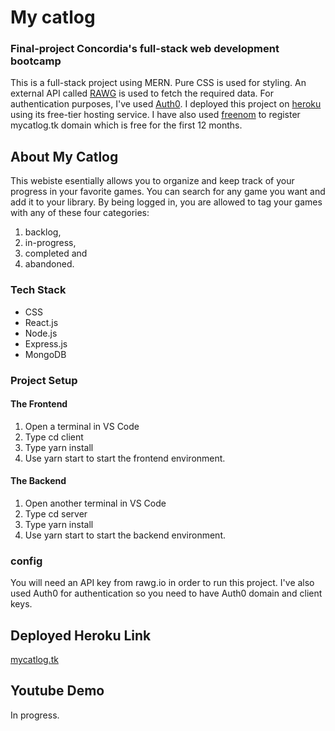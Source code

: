 #  My catlog 
### Final-project Concordia's full-stack web development bootcamp
This is a full-stack project using MERN. Pure CSS is used for styling. 
An external API called [RAWG](https://rawg.io/apidocs) is used to fetch the required data. 
For authentication purposes, I've used [Auth0](https://auth0.com/). I deployed this project on [heroku](heroku.com) using its free-tier hosting service. I have also used [freenom](freenom.com) to register mycatlog.tk domain which is free for the first 12 months.


## About My Catlog
This webiste esentially allows you to organize and keep track of your progress in your favorite games. You can search for any game you want and add it to your library. By being logged in, you are allowed to tag your games with any of these four categories:
1. backlog,
2. in-progress,
3. completed and 
4. abandoned.

### Tech Stack
* CSS
* React.js
* Node.js
* Express.js
* MongoDB


### Project Setup

#### The Frontend
1. Open a terminal in VS Code
2. Type cd client
3. Type yarn install
4. Use yarn start to start the frontend environment.

#### The Backend
1. Open another terminal in VS Code
2. Type cd server
3. Type yarn install
4. Use yarn start to start the backend environment.

### config
You will need an API key from rawg.io in order to run this project. I've also used Auth0 for authentication so you need to have Auth0 domain and client keys.

## Deployed Heroku Link
 
 [mycatlog.tk](https://mycatlog.tk)

## Youtube Demo
In progress.